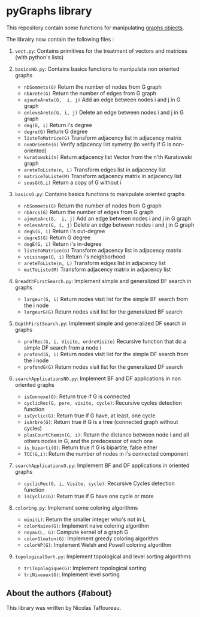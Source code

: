 # pyGraphs library

This repository contain some functions for manipulating [graphs objects](https://en.wikipedia.org/wiki/Graph_(discrete_mathematics)). 

The librairy now contain the following files :

1. `vect.py`: Contains primitives for the treatment of vectors and matrices (with python's lists)

2. `basicsNO.py`: Contains basics functions to manipulate non oriented graphs
   - `nbSommets(G)` Return the number of nodes from G graph
   - `nbArete(G)` Return the number of edges from G graph
   - `ajouteArete(G,  i, j)` Add an edge between nodes i and j in G graph
   - `enleveArete(G, i, j)` Delete an edge between nodes i and j in G graph
   - `deg(G, i)` Return i's degree
   - `degre(G)` Return G degree
   - `listeToMatrice(G)` Transform adjacency list in adjacency matrix
   - `nonOriente(G)` Verify adjacency list symetry (to verify if G is non-oriented)
   - `kuratowski(n)` Return adjacency list Vector from the n'th Kuratowski graph
   - `areteToListe(n, L)` Transform edges list in adjacency list
   - `matriceToListe(M)` Transform adjacency matrix in adjacency list
   - `sousG(G,i)` Return a copy of G without i 

3. `basicsO.py`: Contains basics functions to manipulate oriented graphs 
   - `nbSommets(G)` Return the number of nodes from G graph
   - `nbArcs(G)` Return the number of edges from G graph
   - `ajouteArc(G,  i, j)` Add an edge between nodes i and j in G graph
   - `enleveArc(G, i, j)` Delete an edge between nodes i and j in G graph
   - `degS(G, i)` Return i's out-degree
   - `degreS(G)` Return G degree
   - `degE(G, i)` Return i's in-degree
   - `listeToMatrice(G)` Transform adjacency list in adjacency matrix
   - `voisinage(G, i)` Return i's neighborhood 
   - `areteToListe(n, L)` Transform edges list in adjacency list
   - `matToListe(M)` Transform adjacency matrix in adjacency list

4. `BreadthFirstSearch.py`: Implement simple and generalized BF search in graphs
   - `largeur(G, i)` Return nodes visit list for the simple BF search from the i node
   - `largeurG(G)` Return nodes visit list for the generalized BF search

5. `DepthFirstSearch.py`: Implement simple and generalized DF search in graphs
   - `profRec(G, i, Visite, ordreVisite)` Recursive function that do a simple DF search from a node i
   - `profond(G, i)` Return nodes visit list for the simple DF search from the i node
   - `profondG(G)` Return nodes visit list for the generalized DF search
   
6. `searchApplicationsNO.py`: Implement BF and DF applications in non oriented graphs
   - `isConnexe(G)`: Return true if G is connected
   - `cyclicRec(G, pere, visite, cycle)`: Recursive cycles detection function
   - `isCyclic(G)`: Return true if G have, at least, one cycle
   - `isArbre(G)`: Return true if G is a tree (connected graph without cycles)
   - `plusCourtChemin(G, i)`: Return the distance between node i and all others nodes in G, and the predecessor of each one
   - `is_biparti(G)`: Return true if G is bipartite, false either
   - `TCC(G,i)`: Return the number of nodes in i's connected component
   
7. `searchApplicationsO.py`: Implement BF and DF applications in oriented graphs
   - `cyclicRec(G, i, Visite, cycle)`: Recursive Cycles detection function  
   - `isCyclic(G)`: Return true if G have one cycle or more
   
8. `coloring.py`: Implement some coloring algorithms
   - `mini(L)`: Return the smaller integer who's not in L  
   - `colorNaive(G)`: Implement naive coloring algorithm
   - `noyau(L, G)`: Compute kernel of a graph G
   - `colorGlouton(G)`: Implement greedy coloring algorithm
   - `colorWP(G)`: Implement Welsh and Powell coloring algorithm
   
9. `topologicalSort.py`: Implement topological and level sorting algorithms
   - `triTopologique(G)`: Implement topological sorting
   - `triNiveaux(G)`: Implement level sorting
   

About the authors                                                  {#about}
-----------------

This library was written by Nicolas Taffoureau.
